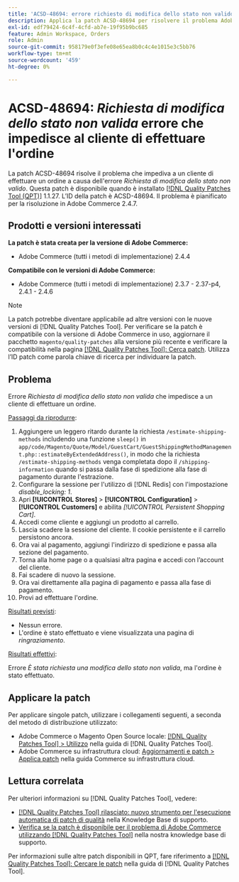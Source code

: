 ```yaml
---
title: 'ACSD-48694: errore richiesto di modifica dello stato non valido che impedisce al cliente di effettuare l''ordine'
description: Applica la patch ACSD-48694 per risolvere il problema Adobe Commerce, nel caso in cui l’errore *Richiesta di modifica dello stato non valido* impedisca a un cliente di effettuare un ordine.
exl-id: edf79424-6c4f-4cfd-ab7e-19f95b9bc685
feature: Admin Workspace, Orders
role: Admin
source-git-commit: 958179e0f3efe08e65ea8b0c4c4e1015e3c5bb76
workflow-type: tm+mt
source-wordcount: '459'
ht-degree: 0%

---
```


# ACSD-48694: *Richiesta di modifica dello stato non valida* errore che impedisce al cliente di effettuare l&#39;ordine

La patch ACSD-48694 risolve il problema che impediva a un cliente di effettuare un ordine a causa dell&#39;errore *Richiesta di modifica dello stato non valido*. Questa patch è disponibile quando è installato [[!DNL Quality Patches Tool (QPT)]](/help/announcements/adobe-commerce-announcements/magento-quality-patches-released-new-tool-to-self-serve-quality-patches.md) 1.1.27. L’ID della patch è ACSD-48694. Il problema è pianificato per la risoluzione in Adobe Commerce 2.4.7.

## Prodotti e versioni interessati

**La patch è stata creata per la versione di Adobe Commerce:**

* Adobe Commerce (tutti i metodi di implementazione) 2.4.4

**Compatibile con le versioni di Adobe Commerce:**

* Adobe Commerce (tutti i metodi di implementazione) 2.3.7 - 2.37-p4, 2.4.1 - 2.4.6

>[!NOTE]
>
>La patch potrebbe diventare applicabile ad altre versioni con le nuove versioni di [!DNL Quality Patches Tool]. Per verificare se la patch è compatibile con la versione di Adobe Commerce in uso, aggiornare il pacchetto `magento/quality-patches` alla versione più recente e verificare la compatibilità nella pagina [[!DNL Quality Patches Tool]: Cerca patch](https://experienceleague.adobe.com/tools/commerce-quality-patches/index.html?lang=it). Utilizza l’ID patch come parola chiave di ricerca per individuare la patch.

## Problema

Errore *Richiesta di modifica dello stato non valida* che impedisce a un cliente di effettuare un ordine.

<u>Passaggi da riprodurre</u>:

1. Aggiungere un leggero ritardo durante la richiesta `/estimate-shipping-methods` includendo una funzione `sleep()` in `app/code/Magento/Quote/Model/GuestCart/GuestShippingMethodManagement.php::estimateByExtendedAddress()`, in modo che la richiesta `/estimate-shipping-methods` venga completata dopo il `/shipping-information` quando si passa dalla fase di spedizione alla fase di pagamento durante l&#39;estrazione.
1. Configurare la sessione per l&#39;utilizzo di [!DNL Redis] con l&#39;impostazione *disable_locking: 1*.
1. Apri **[!UICONTROL Stores]** > **[!UICONTROL Configuration]** > **[!UICONTROL Customers]** e abilita *[!UICONTROL Persistent Shopping Cart]*.
1. Accedi come cliente e aggiungi un prodotto al carrello.
1. Lascia scadere la sessione del cliente. Il cookie persistente e il carrello persistono ancora.
1. Ora vai al pagamento, aggiungi l&#39;indirizzo di spedizione e passa alla sezione del pagamento.
1. Torna alla home page o a qualsiasi altra pagina e accedi con l’account del cliente.
1. Fai scadere di nuovo la sessione.
1. Ora vai direttamente alla pagina di pagamento e passa alla fase di pagamento.
1. Provi ad effettuare l&#39;ordine.

<u>Risultati previsti</u>:

* Nessun errore.
* L&#39;ordine è stato effettuato e viene visualizzata una pagina di *ringraziamento*.

<u>Risultati effettivi</u>:

Errore *È stata richiesta una modifica dello stato non valida*, ma l&#39;ordine è stato effettuato.

## Applicare la patch

Per applicare singole patch, utilizzare i collegamenti seguenti, a seconda del metodo di distribuzione utilizzato:

* Adobe Commerce o Magento Open Source locale: [[!DNL Quality Patches Tool] > Utilizzo](https://experienceleague.adobe.com/docs/commerce-operations/tools/quality-patches-tool/usage.html?lang=it) nella guida di [!DNL Quality Patches Tool].
* Adobe Commerce su infrastruttura cloud: [Aggiornamenti e patch > Applica patch](https://experienceleague.adobe.com/docs/commerce-cloud-service/user-guide/develop/upgrade/apply-patches.html?lang=it) nella guida Commerce su infrastruttura cloud.

## Lettura correlata

Per ulteriori informazioni su [!DNL Quality Patches Tool], vedere:

* [[!DNL Quality Patches Tool] rilasciato: nuovo strumento per l&#39;esecuzione automatica di patch di qualità](/help/announcements/adobe-commerce-announcements/magento-quality-patches-released-new-tool-to-self-serve-quality-patches.md) nella Knowledge Base di supporto.
* [Verifica se la patch è disponibile per il problema di Adobe Commerce utilizzando  [!DNL Quality Patches Tool]](/help/support-tools/patches-available-in-qpt-tool/check-patch-for-magento-issue-with-magento-quality-patches.md) nella nostra knowledge base di supporto.

Per informazioni sulle altre patch disponibili in QPT, fare riferimento a [[!DNL Quality Patches Tool]: Cercare le patch](https://experienceleague.adobe.com/tools/commerce-quality-patches/index.html?lang=it) nella guida di [!DNL Quality Patches Tool].
